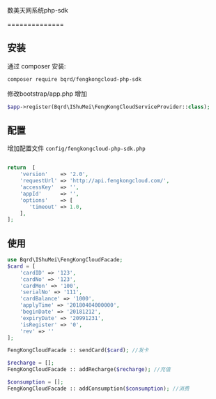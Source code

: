 数美天网系统php-sdk

==============

## 安装

通过  composer 安装:

```bash
composer require bqrd/fengkongcloud-php-sdk
```

修改bootstrap/app.php 增加

```php
$app->register(Bqrd\IShuMei\FengKongCloudServiceProvider::class);
```

## 配置

增加配置文件 `config/fengkongcloud-php-sdk.php`

```php

return  [
    'version'    => '2.0',
    'requestUrl' => 'http://api.fengkongcloud.com/',
    'accessKey'  => '',
    'appId'      => '',
    'options'    => [
       'timeout' => 1.0,
    ],
];

```

## 使用

```php
use Bqrd\IShuMei\FengKongCloudFacade;
$card = [
	'cardID' => '123',
	'cardNo' => '123',
	'cardMon' => '100',
	'serialNo' => '111',
	'cardBalance' => '1000',
	'applyTime' => '20180404000000',
	'beginDate' => '20181212',
	'expiryDate' => '20991231',
	'isRegister' => '0',
	'rev' => ''
];

FengKongCloudFacade :: sendCard($card); //发卡

$recharge = [];
FengKongCloudFacade :: addRecharge($recharge); //充值

$consumption = [];
FengKongCloudFacade :: addConsumption($consumption); //消费

```
